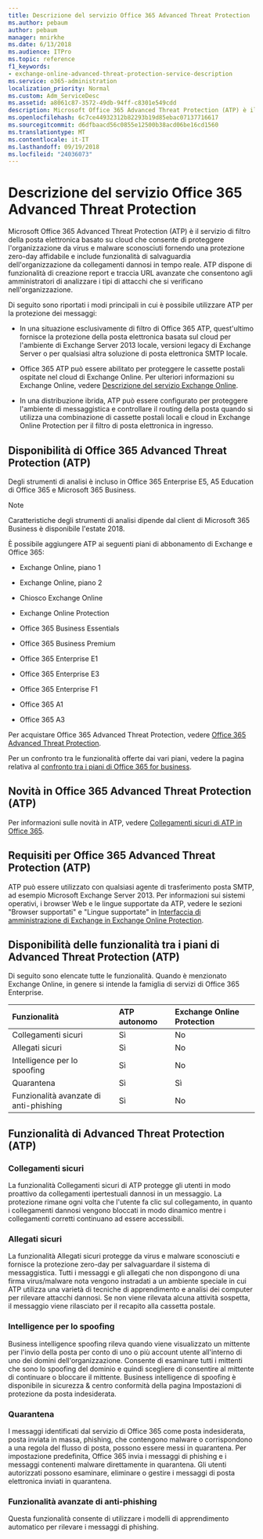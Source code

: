 ```yaml
---
title: Descrizione del servizio Office 365 Advanced Threat Protection
ms.author: pebaum
author: pebaum
manager: mnirkhe
ms.date: 6/13/2018
ms.audience: ITPro
ms.topic: reference
f1_keywords:
- exchange-online-advanced-threat-protection-service-description
ms.service: o365-administration
localization_priority: Normal
ms.custom: Adm_ServiceDesc
ms.assetid: a8061c87-3572-49db-94ff-c8301e549cdd
description: Microsoft Office 365 Advanced Threat Protection (ATP) è il servizio di filtro della posta elettronica basato su cloud che consente di proteggere l'organizzazione da virus e malware sconosciuti fornendo una protezione zero-day affidabile e include funzionalità di salvaguardia dell'organizzazione da collegamenti dannosi in tempo reale. ATP dispone di funzionalità di creazione report e traccia URL avanzate che consentono agli amministratori di analizzare i tipi di attacchi che si verificano nell'organizzazione.
ms.openlocfilehash: 6c7ce44932312b82293b19d85ebac07137716617
ms.sourcegitcommit: d6dfbaacd56c0855e12500b38acd06be16cd1560
ms.translationtype: MT
ms.contentlocale: it-IT
ms.lasthandoff: 09/19/2018
ms.locfileid: "24036073"
---
```

# <a name="office-365-advanced-threat-protection-service-description"></a>Descrizione del servizio Office 365 Advanced Threat Protection

Microsoft Office 365 Advanced Threat Protection (ATP) è il servizio di filtro della posta elettronica basato su cloud che consente di proteggere l'organizzazione da virus e malware sconosciuti fornendo una protezione zero-day affidabile e include funzionalità di salvaguardia dell'organizzazione da collegamenti dannosi in tempo reale. ATP dispone di funzionalità di creazione report e traccia URL avanzate che consentono agli amministratori di analizzare i tipi di attacchi che si verificano nell'organizzazione.
  
Di seguito sono riportati i modi principali in cui è possibile utilizzare ATP per la protezione dei messaggi:
  
- In una situazione esclusivamente di filtro di Office 365 ATP, quest'ultimo fornisce la protezione della posta elettronica basata sul cloud per l'ambiente di Exchange Server 2013 locale, versioni legacy di Exchange Server o per qualsiasi altra soluzione di posta elettronica SMTP locale.
    
- Office 365 ATP può essere abilitato per proteggere le cassette postali ospitate nel cloud di Exchange Online. Per ulteriori informazioni su Exchange Online, vedere [Descrizione del servizio Exchange Online](https://technet.microsoft.com/en-us/library/exchange-online-service-description.aspx).
    
- In una distribuzione ibrida, ATP può essere configurato per proteggere l'ambiente di messaggistica e controllare il routing della posta quando si utilizza una combinazione di cassette postali locali e cloud in Exchange Online Protection per il filtro di posta elettronica in ingresso.
    
## <a name="office-365-advanced-threat-protection-atp-availability"></a>Disponibilità di Office 365 Advanced Threat Protection (ATP)

Degli strumenti di analisi è incluso in Office 365 Enterprise E5, A5 Education di Office 365 e Microsoft 365 Business. 
  
> [!NOTE]
> Caratteristiche degli strumenti di analisi dipende dal client di Microsoft 365 Business è disponibile l'estate 2018. 
  
È possibile aggiungere ATP ai seguenti piani di abbonamento di Exchange e Office 365: 
  
- Exchange Online, piano 1
    
- Exchange Online, piano 2
    
- Chiosco Exchange Online
    
- Exchange Online Protection
    
- Office 365 Business Essentials
    
- Office 365 Business Premium
    
- Office 365 Enterprise E1
    
- Office 365 Enterprise E3
    
- Office 365 Enterprise F1
    
- Office 365 A1
    
- Office 365 A3
    
Per acquistare Office 365 Advanced Threat Protection, vedere [Office 365 Advanced Threat Protection](https://go.microsoft.com/fwlink/p/?LinkId=294201).
  
Per un confronto tra le funzionalità offerte dai vari piani, vedere la pagina relativa al [confronto tra i piani di Office 365 for business](http://go.microsoft.com/fwlink/?LinkID=799177&amp;clcid=0x409).
  
## <a name="whats-new-in-office-365-advanced-threat-protection-atp"></a>Novità in Office 365 Advanced Threat Protection (ATP)

Per informazioni sulle novità in ATP, vedere [Collegamenti sicuri di ATP in Office 365](https://go.microsoft.com/fwlink/?linkid=846016).
  
## <a name="requirements-for-office-365-advanced-threat-protection-atp"></a>Requisiti per Office 365 Advanced Threat Protection (ATP)

ATP può essere utilizzato con qualsiasi agente di trasferimento posta SMTP, ad esempio Microsoft Exchange Server 2013. Per informazioni sui sistemi operativi, i browser Web e le lingue supportate da ATP, vedere le sezioni "Browser supportati" e "Lingue supportate" in [Interfaccia di amministrazione di Exchange in Exchange Online Protection](https://go.microsoft.com/fwlink/p/?LinkId=282381).
  
## <a name="feature-availability-across-advanced-threat-protection-atp-plans"></a>Disponibilità delle funzionalità tra i piani di Advanced Threat Protection (ATP)

Di seguito sono elencate tutte le funzionalità. Quando è menzionato Exchange Online, in genere si intende la famiglia di servizi di Office 365 Enterprise.
  
|**Funzionalità**|**ATP autonomo**|**Exchange Online Protection**|
|:-----|:-----|:-----|
|Collegamenti sicuri  <br/> |Sì  <br/> |No  <br/> |
|Allegati sicuri  <br/> |Sì  <br/> |No  <br/> |
|Intelligence per lo spoofing  <br/> |Sì  <br/> |No  <br/> |
|Quarantena  <br/> |Sì  <br/> |Sì  <br/> |
|Funzionalità avanzate di anti-phishing  <br/> |Sì  <br/> |No  <br/> |
   
## <a name="advanced-threat-protection-atp-capabilities"></a>Funzionalità di Advanced Threat Protection (ATP)

### <a name="safe-links"></a>Collegamenti sicuri

La funzionalità Collegamenti sicuri di ATP protegge gli utenti in modo proattivo da collegamenti ipertestuali dannosi in un messaggio. La protezione rimane ogni volta che l'utente fa clic sul collegamento, in quanto i collegamenti dannosi vengono bloccati in modo dinamico mentre i collegamenti corretti continuano ad essere accessibili.
  
### <a name="safe-attachments"></a>Allegati sicuri

La funzionalità Allegati sicuri protegge da virus e malware sconosciuti e fornisce la protezione zero-day per salvaguardare il sistema di messaggistica. Tutti i messaggi e gli allegati che non dispongono di una firma virus/malware nota vengono instradati a un ambiente speciale in cui ATP utilizza una varietà di tecniche di apprendimento e analisi dei computer per rilevare attacchi dannosi. Se non viene rilevata alcuna attività sospetta, il messaggio viene rilasciato per il recapito alla cassetta postale. 
  
### <a name="spoof-intelligence"></a>Intelligence per lo spoofing

Business intelligence spoofing rileva quando viene visualizzato un mittente per l'invio della posta per conto di uno o più account utente all'interno di uno dei domini dell'organizzazione. Consente di esaminare tutti i mittenti che sono lo spoofing del dominio e quindi scegliere di consentire al mittente di continuare o bloccare il mittente. Business intelligence di spoofing è disponibile in sicurezza &amp; centro conformità della pagina Impostazioni di protezione da posta indesiderata.
  
### <a name="quarantine"></a>Quarantena

I messaggi identificati dal servizio di Office 365 come posta indesiderata, posta inviata in massa, phishing, che contengono malware o corrispondono a una regola del flusso di posta, possono essere messi in quarantena. Per impostazione predefinita, Office 365 invia i messaggi di phishing e i messaggi contenenti malware direttamente in quarantena. Gli utenti autorizzati possono esaminare, eliminare o gestire i messaggi di posta elettronica inviati in quarantena.
  
### <a name="advanced-anti-phishing-capabilities"></a>Funzionalità avanzate di anti-phishing

Questa funzionalità consente di utilizzare i modelli di apprendimento automatico per rilevare i messaggi di phishing. 
  
